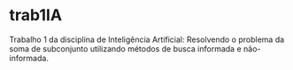 # trab1IA
Trabalho 1 da disciplina de Inteligência Artificial: Resolvendo o problema da soma de subconjunto utilizando métodos de busca informada e não-informada.
